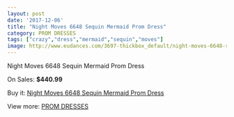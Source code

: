 ```yaml
---
layout: post
date: '2017-12-06'
title: "Night Moves 6648 Sequin Mermaid Prom Dress"
category: PROM DRESSES
tags: ["crazy","dress","mermaid","sequin","moves"]
image: http://www.eudances.com/3697-thickbox_default/night-moves-6648-sequin-mermaid-prom-dress.jpg
---
```

Night Moves 6648 Sequin Mermaid Prom Dress

On Sales: **$440.99**
<a href="https://www.eudances.com/en/prom-dresses/1234-night-moves-6648-sequin-mermaid-prom-dress.html"><amp-img layout="responsive" width="600" height="600" src="//www.eudances.com/3697-thickbox_default/night-moves-6648-sequin-mermaid-prom-dress.jpg" alt="Night Moves 6648 Sequin Mermaid Prom Dress 0" /></a>
<a href="https://www.eudances.com/en/prom-dresses/1234-night-moves-6648-sequin-mermaid-prom-dress.html"><amp-img layout="responsive" width="600" height="600" src="//www.eudances.com/3699-thickbox_default/night-moves-6648-sequin-mermaid-prom-dress.jpg" alt="Night Moves 6648 Sequin Mermaid Prom Dress 1" /></a>
<a href="https://www.eudances.com/en/prom-dresses/1234-night-moves-6648-sequin-mermaid-prom-dress.html"><amp-img layout="responsive" width="600" height="600" src="//www.eudances.com/3698-thickbox_default/night-moves-6648-sequin-mermaid-prom-dress.jpg" alt="Night Moves 6648 Sequin Mermaid Prom Dress 2" /></a>

Buy it: [Night Moves 6648 Sequin Mermaid Prom Dress](https://www.eudances.com/en/prom-dresses/1234-night-moves-6648-sequin-mermaid-prom-dress.html "Night Moves 6648 Sequin Mermaid Prom Dress")

View more: [PROM DRESSES](https://www.eudances.com/en/13-prom-dresses "PROM DRESSES")